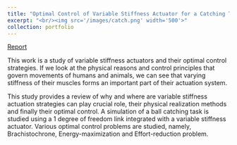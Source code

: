 ```yaml
---
title: "Optimal Control of Variable Stiffness Actuator for a Catching Task"
excerpt: "<br/><img src='/images/catch.png' width='500'>"
collection: portfolio
---
```


[Report](/files/OptimalControl.pdf)

This work is a study of variable stiffness actuators and their optimal control
strategies. If we look at the physical reasons and control principles that govern
movements of humans and animals, we can see that varying stiffness of their muscles forms an important
part of their actuation system.

This study provides a review of why and where are variable stiffness actuation
strategies can play crucial role, their physical realization methods and finally their optimal
control. A simulation of a ball catching task is studied using a 1 degree of freedom
link integrated with a variable stiffness actuator. Various optimal control problems
are studied, namely, Brachistochrone, Energy-maximization and Effort-reduction
problem. 